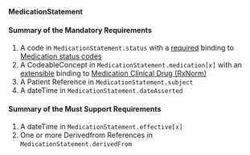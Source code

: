 **MedicationStatement**

#### Summary of the Mandatory Requirements
1.  A  code  in `MedicationStatement.status`
with a [required](http://hl7.org/fhir/R4/terminologies.html#required)
 binding to [Medication  status  codes](http://hl7.org/fhir/ValueSet/medication-statement-status)
1.  A  CodeableConcept  in `MedicationStatement.medication[x]`
with an [extensible](http://hl7.org/fhir/R4/terminologies.html#extensible)
 binding to [Medication Clinical Drug (RxNorm)](http://hl7.org/fhir/us/core/ValueSet/us-core-medication-codes)
1.  A Patient Reference  in `MedicationStatement.subject`
1.  A  dateTime  in `MedicationStatement.dateAsserted`

#### Summary of the Must Support Requirements
1.  A  dateTime  in `MedicationStatement.effective[x]`
1. One or more Derivedfrom References  in `MedicationStatement.derivedFrom`
